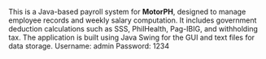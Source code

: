 This is a Java-based payroll system for **MotorPH**, designed to manage employee records and weekly salary computation. 
It includes government deduction calculations such as SSS, PhilHealth, Pag-IBIG, and withholding tax. The application is built using Java Swing for the GUI and text files for data storage.
Username: admin
Password: 1234
